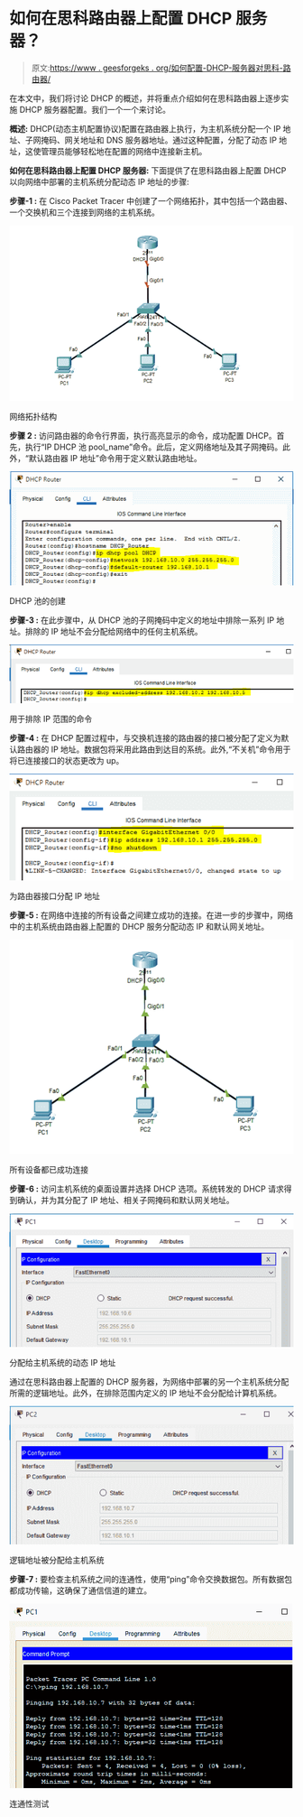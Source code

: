 # 如何在思科路由器上配置 DHCP 服务器？

> 原文:[https://www . geesforgeks . org/如何配置-DHCP-服务器对思科-路由器/](https://www.geeksforgeeks.org/how-to-configure-dhcp-server-on-a-cisco-router/)

在本文中，我们将讨论 DHCP 的概述，并将重点介绍如何在思科路由器上逐步实施 DHCP 服务器配置。我们一个一个来讨论。

**概述:**
DHCP(动态主机配置协议)配置在路由器上执行，为主机系统分配一个 IP 地址、子网掩码、网关地址和 DNS 服务器地址。通过这种配置，分配了动态 IP 地址，这使管理员能够轻松地在配置的网络中连接新主机。

**如何在思科路由器上配置 DHCP 服务器:**
下面提供了在思科路由器上配置 DHCP 以向网络中部署的主机系统分配动态 IP 地址的步骤:

**步骤-1 :**
在 Cisco Packet Tracer 中创建了一个网络拓扑，其中包括一个路由器、一个交换机和三个连接到网络的主机系统。

![](img/4b4f9fbeb74f0b9aba5e8f2641fe31da.png)

网络拓扑结构

**步骤 2 :**
访问路由器的命令行界面，执行高亮显示的命令，成功配置 DHCP。首先，执行“IP DHCP 池 pool_name”命令。此后，定义网络地址及其子网掩码。此外，“默认路由器 IP 地址”命令用于定义默认路由地址。

![](img/24675642f56e5e324f4333c5455d5e8d.png)

DHCP 池的创建

**步骤-3 :**
在此步骤中，从 DHCP 池的子网掩码中定义的地址中排除一系列 IP 地址。排除的 IP 地址不会分配给网络中的任何主机系统。

![](img/d6a2ed4a7f050bd028aebf1b19da8b22.png)

用于排除 IP 范围的命令

**步骤-4 :**
在 DHCP 配置过程中，与交换机连接的路由器的接口被分配了定义为默认路由器的 IP 地址。数据包将采用此路由到达目的系统。此外,“不关机”命令用于将已连接接口的状态更改为 up。

![](img/1a87916ac2e145e04a0b827be6ab34a9.png)

为路由器接口分配 IP 地址

**步骤-5 :**
在网络中连接的所有设备之间建立成功的连接。在进一步的步骤中，网络中的主机系统由路由器上配置的 DHCP 服务分配动态 IP 和默认网关地址。

![](img/f4fb2276b64ee6e895d0a641ad7b760e.png)

所有设备都已成功连接

**步骤-6 :**
访问主机系统的桌面设置并选择 DHCP 选项。系统转发的 DHCP 请求得到确认，并为其分配了 IP 地址、相关子网掩码和默认网关地址。

![](img/0f5e6dc049be19018cc0978fcb5a53df.png)

分配给主机系统的动态 IP 地址

通过在思科路由器上配置的 DHCP 服务器，为网络中部署的另一个主机系统分配所需的逻辑地址。此外，在排除范围内定义的 IP 地址不会分配给计算机系统。

![](img/73d0a06f9c339d2ca1ad80f358b6a57c.png)

逻辑地址被分配给主机系统

**步骤-7 :**
要检查主机系统之间的连通性，使用“ping”命令交换数据包。所有数据包都成功传输，这确保了通信信道的建立。

![](img/88db69d5d11684d9f0608df30fb511a8.png)

连通性测试